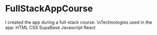 # FullStackAppCourse

I created the app during a full-stack course. 
\nTechnologies used in the app:
HTML
CSS
SupaBase
Javascript
React
